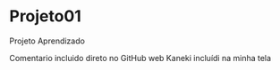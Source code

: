 # Projeto01
Projeto Aprendizado

Comentario incluido direto no GitHub web
Kaneki incluídi na minha tela
